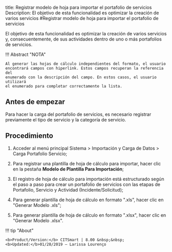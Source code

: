title: Registrar modelo de hoja para importar el portafolio de servicios
Description: El objetivo de esta funcionalidad es optimizar la creación de varios servicios
#Registrar modelo de hoja para importar el portafolio de servicios

El objetivo de esta funcionalidad es optimizar la creación de varios servicios y, consecuentemente, de sus actividades dentro de uno o más portafolios de servicios.

!!! Abstract "NOTA"

    Al generar las hojas de cálculo independientes del formato, el usuario
    encontrará campos con hiperlink. Estos campos recuperan la referencia del
    enumerado con la descripción del campo. En estos casos, el usuario utilizará
    el enumerado para completar correctamente la lista.

Antes de empezar
----------------

Para hacer la carga del portafolio de servicios, es necesario registrar
previamente el tipo de servicio y la categoría de servicio.

Procedimiento
-------------

1.  Acceder al menú principal Sistema \> Importación y Carga de Datos \> Carga
    Portafolio Servicio;

2.  Para registrar una plantilla de hoja de cálculo para importar, hacer clic en
    la pestaña **Modelo de Plantilla Para Importación**;

3.  El registro de hoja de cálculo para importación está estructurado según el
    paso a paso para crear un portafolio de servicios con las etapas de
    Portafolio, Servicio y Actividad (Incidente/Solicitud);

4.  Para generar plantilla de hoja de cálculo en formato ".xls", hacer clic en
    "Generar Modelo .xls";

5.  Para generar plantilla de hoja de cálculo en formato ".xlsx", hacer clic en
    "Generar Modelo .xlsx".

!!! tip "About"

    <b>Product/Version:</b> CITSmart | 8.00 &nbsp;&nbsp;
    <b>Updated:</b>01/28/2019 – Larissa Lourenço
